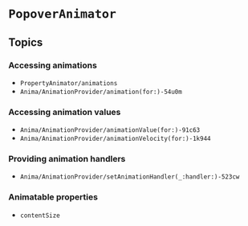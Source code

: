 # ``PopoverAnimator``

## Topics

### Accessing animations

- ``PropertyAnimator/animations``
- ``Anima/AnimationProvider/animation(for:)-54u0m``

### Accessing animation values

- ``Anima/AnimationProvider/animationValue(for:)-91c63``
- ``Anima/AnimationProvider/animationVelocity(for:)-1k944``

### Providing animation handlers

- ``Anima/AnimationProvider/setAnimationHandler(_:handler:)-523cw``

### Animatable properties

- ``contentSize``
